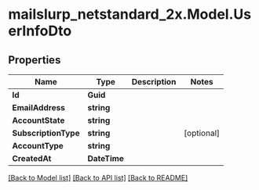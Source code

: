 # mailslurp_netstandard_2x.Model.UserInfoDto

## Properties

Name | Type | Description | Notes
------------ | ------------- | ------------- | -------------
**Id** | **Guid** |  | 
**EmailAddress** | **string** |  | 
**AccountState** | **string** |  | 
**SubscriptionType** | **string** |  | [optional] 
**AccountType** | **string** |  | 
**CreatedAt** | **DateTime** |  | 

[[Back to Model list]](../README#documentation-for-models) [[Back to API list]](../README#documentation-for-api-endpoints) [[Back to README]](../README)

